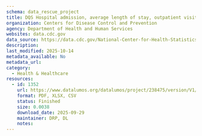 ```yaml
---
schema: data_rescue_project 
title: DQS Hospital admission, average length of stay, outpatient visits, and outpatient surgery by type of ownership and size of hospital United States
organization: Centers for Disease Control and Prevention
agency: Department of Health and Human Services
websites: data.cdc.gov
data_source: https://data.cdc.gov/National-Center-for-Health-Statistics/DQS-Hospital-admission-average-length-of-stay-outp/4q35-rqzk/about_data
description: 
last_modified: 2025-10-14
metadata_available: No
metadata_url: 
category:
  - Health & Healthcare 
resources:
  - id: 1352
    url: https://www.datalumos.org/datalumos/project/238475/version/V1/view
    format: PDF, XLSX, CSV
    status: Finished
    size: 0.0038
    download_date: 2025-09-29
    maintainer: DRP, DL
    notes: 
---
```

